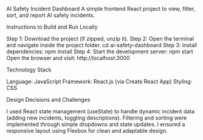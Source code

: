 AI Safety Incident Dashboard
A simple frontend React project to view, filter, sort, and report AI safety incidents.


Instructions to Build and Run Locally

Step 1: Download the project (if zipped, unzip it).
Step 2: Open the terminal and navigate inside the project folder.     cd ai-safety-dashboard
Step 3: Install dependencies:     npm install
Step 4: Start the development server:   npm start
Open the browser and visit:     http://localhost:3000


Technology Stack

Language: JavaScript
Framework: React.js (via Create React App)
Styling: CSS


Design Decisions and Challenges

I used React state management (useState) to handle dynamic incident data (adding new incidents, toggling descriptions).
Filtering and sorting were implemented through simple dropdowns and state updates.
I ensured a responsive layout using Flexbox for clean and adaptable design.


